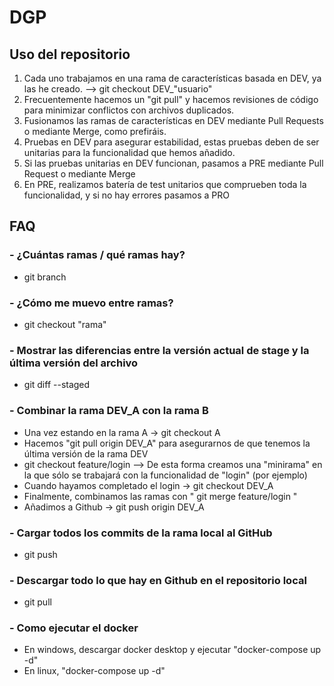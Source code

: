 # DGP

## Uso del repositorio 

1. Cada uno trabajamos en una rama de características basada en DEV, ya las he creado. --> git checkout DEV_"usuario"
2. Frecuentemente hacemos un "git pull" y hacemos revisiones de código para minimizar conflictos con archivos duplicados. 
3. Fusionamos las ramas de características en DEV mediante Pull Requests o mediante Merge, como prefiráis. 
4. Pruebas en DEV para asegurar estabilidad, estas pruebas deben de ser unitarias para la funcionalidad que hemos añadido.
5. Si las pruebas unitarias en DEV funcionan, pasamos a PRE mediante Pull Request o mediante Merge
6. En PRE, realizamos batería de test unitarios que comprueben toda la funcionalidad, y si no hay errores pasamos a PRO

## FAQ

### - ¿Cuántas ramas / qué ramas hay?
- git branch

### - ¿Cómo me muevo entre ramas?
- git checkout "rama"

### - Mostrar las diferencias entre la versión actual de stage y la última versión del archivo
- git diff --staged

### - Combinar la rama DEV_A con la rama B 
- Una vez estando en la rama A -> git checkout A
- Hacemos "git pull origin DEV_A" para asegurarnos de que tenemos la última versión de la rama DEV
- git checkout feature/login --> De esta forma creamos una "minirama" en la que sólo se trabajará con la funcionalidad de "login" (por ejemplo)
- Cuando hayamos completado el login -> git checkout DEV_A
- Finalmente, combinamos las ramas con " git merge feature/login "
- Añadimos a Github -> git push origin DEV_A

### - Cargar todos los commits de la rama local al GitHub
- git push

### - Descargar todo lo que hay en Github en el repositorio local
- git pull

### - Como ejecutar el docker
- En windows, descargar docker desktop y ejecutar "docker-compose up -d"
- En linux, "docker-compose up -d"
